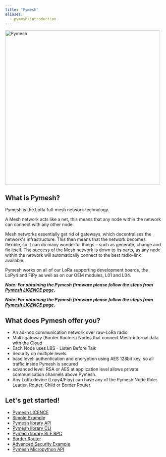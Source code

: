 ```yaml
---
title: "Pymesh"
aliases:
  - pymesh/introduction
---
```


<img src="/gitbook/assets/pymesh/pymesh_roles.png" alt="Pymesh" width="500"/>

## What is Pymesh?

Pymesh is the LoRa full-mesh network technology.

A Mesh network acts like a net, this means that any node within the network can connect with any other node.

Mesh networks essentially get rid of gateways, which decentralises the network's infrastructure. This then means that the network becomes flexible, so it can do many wonderful things – such as generate, change and fix itself. The success of the Mesh network is down to its parts, as any node within the network will automatically connect to the best radio-link available.

Pymesh works on all of our LoRa supporting development boards, the LoPy4 and FiPy as well as on our OEM modules, L01 and L04.

_**Note: For obtaining the Pymesh firmware please follow the steps from [Pymesh LICENCE page](/pymesh/licence).**_

_**Note: For obtaining the Pymesh firmware please follow the steps from [Pymesh LICENCE page](/pymesh/licence).**_

## What does Pymesh offer you?

* An ad-hoc communication network over raw-LoRa radio
* Multi-gateway (Border Routers) Nodes that connect Mesh-internal data with the Cloud
* Each Node uses LBS - Listen Before Talk
* Security on multiple levels
 * base level: authentication and encryption using AES 128bit key, so all traffic inside Pymesh is secured
 * advanced level: RSA or AES at application level allows private communication channels above Pymesh.
* Any LoRa device (Lopy4/Fipy) can have any of the Pymesh Node Role: Leader, Router, Child or Border Router.

## Let's get started!

* [Pymesh LICENCE](/pymesh/licence)
* [Simple Example](/pymesh/simple-example)
* [Pymesh library API](/pymesh/lib-api)
* [Pymesh library CLI](/pymesh/lib-cli)
* [Pymesh library BLE RPC](/pymesh/lib-ble-rpc)
* [Border Router](/pymesh/pymesh-br)
* ​[Advanced Security Example](/pymesh/security)​
* [Pymesh Micropython API](/firmwareapi/pycom/network/lora/pymesh)
